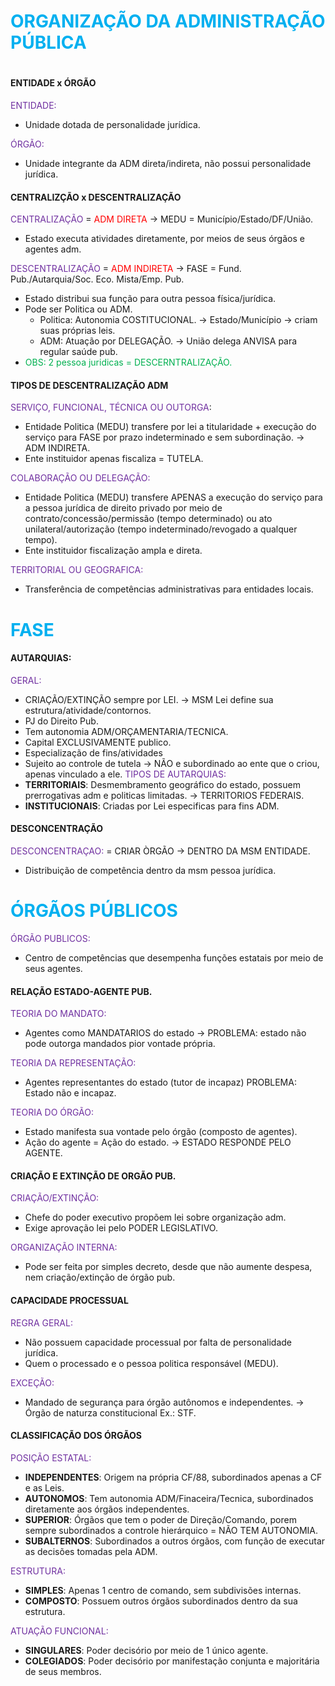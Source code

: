 # <span style="color:rgb(0, 176, 240)">ORGANIZAÇÃO DA ADMINISTRAÇÃO PÚBLICA
# </span>
#### **ENTIDADE x ÓRGÃO** 
<span style="color:rgb(112, 48, 160)">ENTIDADE:</span> 
- Unidade dotada de personalidade jurídica.

<span style="color:rgb(112, 48, 160)">ÓRGÃO:</span> 
 - Unidade integrante da ADM direta/indireta, não possui personalidade jurídica.

#### **CENTRALIZÇÃO x DESCENTRALIZAÇÃO**
<span style="color:rgb(112, 48, 160)">CENTRALIZAÇÃO</span> = <span style="color:rgb(255, 0, 0)">ADM DIRETA</span> -> MEDU = Município/Estado/DF/União.
- Estado executa atividades diretamente, por meios de seus órgãos e agentes adm.

<span style="color:rgb(112, 48, 160)">DESCENTRALIZAÇÃO</span> =  <span style="color:rgb(255, 0, 0)">ADM INDIRETA</span> -> FASE = Fund. Pub./Autarquia/Soc. Eco. Mista/Emp. Pub.
- Estado distribui sua função para outra pessoa física/jurídica. 
- Pode ser Politica ou ADM.
	- Politica: Autonomia COSTITUCIONAL. -> Estado/Município -> criam suas próprias leis.
	- ADM: Atuação por DELEGAÇÃO. -> União delega ANVISA para regular saúde pub.
- <span style="color:rgb(0, 176, 80)">OBS: 2 pessoa juridicas = DESCERNTRALIZAÇÃO. </span> 
#### **TIPOS DE DESCENTRALIZAÇÃO ADM**

<span style="color:rgb(112, 48, 160)">SERVIÇO, FUNCIONAL, TÉCNICA OU OUTORGA</span>:
- Entidade Politica (MEDU) transfere por lei a titularidade + execução do serviço para FASE por prazo indeterminado e sem subordinação. -> ADM INDIRETA.
- Ente instituidor apenas fiscaliza = TUTELA.

<span style="color:rgb(112, 48, 160)">COLABORAÇÃO OU DELEGAÇÃO:</span>
- Entidade Politica (MEDU) transfere APENAS a execução do serviço para a pessoa jurídica de direito privado por meio de contrato/concessão/permissão (tempo determinado) ou ato unilateral/autorização (tempo indeterminado/revogado a qualquer tempo).
- Ente instituidor fiscalização ampla e direta.

<span style="color:rgb(112, 48, 160)">TERRITORIAL OU GEOGRAFICA:</span>
- Transferência de competências administrativas para entidades locais.

# **<span style="color:rgb(0, 176, 240)">FASE</span>**

#### **AUTARQUIAS:**
<span style="color:rgb(112, 48, 160)">GERAL:</span>
- CRIAÇÃO/EXTINÇÃO sempre por LEI. -> MSM Lei define sua estrutura/atividade/contornos.
- PJ do Direito Pub.
- Tem autonomia ADM/ORÇAMENTARIA/TECNICA.
- Capital EXCLUSIVAMENTE publico.
- Especialização de fins/atividades
- Sujeito ao controle de tutela -> NÃO e subordinado ao ente que o criou, apenas vinculado a ele.
<span style="color:rgb(112, 48, 160)">TIPOS DE AUTARQUIAS:</span>
- **TERRITORIAIS**: Desmembramento geográfico do estado, possuem prerrogativas adm e politicas limitadas. -> TERRITORIOS FEDERAIS.
- **INSTITUCIONAIS**: Criadas por Lei especificas para fins ADM.
#### **DESCONCENTRAÇÃO** 
<span style="color:rgb(112, 48, 160)">DESCONCENTRAÇAO:</span>  = CRIAR ÒRGÃO -> DENTRO DA MSM ENTIDADE.
- Distribuição de competência dentro da msm pessoa jurídica.

# <span style="color:rgb(0, 176, 240)">ÓRGÃOS PÚBLICOS</span> 
<span style="color:rgb(112, 48, 160)">ÓRGÃO PUBLICOS:</span>
- Centro de competências que desempenha funções estatais por meio de seus agentes.
#### **RELAÇÃO ESTADO-AGENTE PUB.**
<span style="color:rgb(112, 48, 160)">TEORIA DO MANDATO:</span>
- Agentes como MANDATARIOS do estado -> PROBLEMA: estado não pode outorga mandados pior vontade própria.

<span style="color:rgb(112, 48, 160)">TEORIA DA REPRESENTAÇÃO:</span> 
- Agentes representantes do estado (tutor de incapaz)  PROBLEMA: Estado não e incapaz.

<span style="color:rgb(112, 48, 160)">TEORIA DO ÓRGÃO:</span> 
- Estado manifesta sua vontade pelo órgão (composto de agentes).
- Ação do agente = Ação do estado. -> ESTADO RESPONDE PELO AGENTE.
#### **CRIAÇÃO E EXTINÇÃO DE ORGÃO PUB.**
<span style="color:rgb(112, 48, 160)">CRIAÇÃO/EXTINÇÃO:</span>
- Chefe do poder executivo propõem lei sobre organização adm.
- Exige aprovação lei pelo PODER LEGISLATIVO.

<span style="color:rgb(112, 48, 160)">ORGANIZAÇÃO INTERNA:
</span> 
- Pode ser feita por simples decreto, desde que não aumente despesa, nem criação/extinção de órgão pub.

#### **CAPACIDADE PROCESSUAL**
<span style="color:rgb(112, 48, 160)">REGRA GERAL:</span> 
- Não possuem capacidade processual por falta de personalidade jurídica.
- Quem o processado e o pessoa politica responsável (MEDU).

<span style="color:rgb(112, 48, 160)">EXCEÇÃO: </span>
- Mandado de segurança para órgão autônomos e independentes. -> Órgão de naturza constitucional Ex.: STF.

#### **CLASSIFICAÇÃO DOS ÓRGÃOS** 
<span style="color:rgb(112, 48, 160)">POSIÇÃO ESTATAL: </span>
- **INDEPENDENTES**: Origem na própria CF/88, subordinados apenas a CF e as Leis.
- **AUTONOMOS**: Tem autonomia ADM/Finaceira/Tecnica, subordinados diretamente aos órgãos independentes.
- **SUPERIOR**: Órgãos que tem o poder de Direção/Comando, porem sempre subordinados a controle hierárquico = NÃO TEM AUTONOMIA.
- **SUBALTERNOS**: Subordinados a outros órgãos, com função de executar as decisões tomadas pela ADM.

<span style="color:rgb(112, 48, 160)">ESTRUTURA:</span>
- **SIMPLES**: Apenas 1 centro de comando, sem subdivisões internas.
- **COMPOSTO**: Possuem outros órgãos subordinados dentro da sua estrutura.

<span style="color:rgb(112, 48, 160)">ATUAÇÃO FUNCIONAL:</span>
- **SINGULARES**: Poder decisório por meio de 1 único agente.
- **COLEGIADOS**: Poder decisório por manifestação conjunta e majoritária de seus membros.

